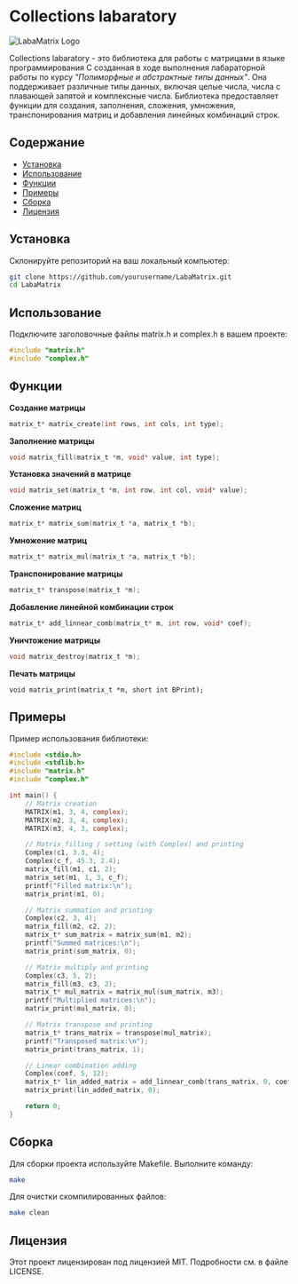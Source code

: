 # Collections labaratory

![LabaMatrix Logo](https://nvpk-mephi.ru/wp-content/uploads/2021/09/3ddda32c713589b65cd686fddb280b3f.png)

Collections labaratory - это библиотека для работы с матрицами в языке программирования C созданная в ходе выполнения лабараторной работы по курсу _"Полиморфные и абстрактные типы данных"_. Она поддерживает различные типы данных, включая целые числа, числа с плавающей запятой и комплексные числа. Библиотека предоставляет функции для создания, заполнения, сложения, умножения, транспонирования матриц и добавления линейных комбинаций строк.

## Содержание

- [Установка](#установка)
- [Использование](#использование)
- [Функции](#функции)
- [Примеры](#примеры)
- [Сборка](#сборка)
- [Лицензия](#лицензия)

## Установка

Склонируйте репозиторий на ваш локальный компьютер:

```bash
git clone https://github.com/yourusername/LabaMatrix.git
cd LabaMatrix
```

## Использование
Подключите заголовочные файлы matrix.h и complex.h в вашем проекте:
```c
#include "matrix.h"
#include "complex.h"
```
## Функции
__Создание матрицы__
```c
matrix_t* matrix_create(int rows, int cols, int type);
```
__Заполнение матрицы__
```c
void matrix_fill(matrix_t *m, void* value, int type);
```
__Установка значений в матрице__
```c
void matrix_set(matrix_t *m, int row, int col, void* value);
```
__Сложение матриц__
```c
matrix_t* matrix_sum(matrix_t *a, matrix_t *b);
```
__Умножение матриц__
```c
matrix_t* matrix_mul(matrix_t *a, matrix_t *b);
```
__Транспонирование матрицы__
```c
matrix_t* transpose(matrix_t *m);
```
__Добавление линейной комбинации строк__
```c
matrix_t* add_linnear_comb(matrix_t* m, int row, void* coef);
```
__Уничтожение матрицы__
```c
void matrix_destroy(matrix_t *m);
```
__Печать матрицы__
```
void matrix_print(matrix_t *m, short int BPrint);
```
## Примеры
Пример использования библиотеки:
```c
#include <stdio.h>
#include <stdlib.h>
#include "matrix.h"
#include "complex.h"

int main() {
    // Matrix creation
    MATRIX(m1, 3, 4, complex);
    MATRIX(m2, 3, 4, complex);
    MATRIX(m3, 4, 3, complex);

    // Matrix filling / setting (with Complex) and printing
    Complex(c1, 3.3, 4);
    Complex(c_f, 45.3, 2.4);
    matrix_fill(m1, c1, 2);
    matrix_set(m1, 1, 3, c_f);
    printf("Filled matrix:\n");
    matrix_print(m1, 0);

    // Matrix summation and printing
    Complex(c2, 3, 4);
    matrix_fill(m2, c2, 2);
    matrix_t* sum_matrix = matrix_sum(m1, m2);
    printf("Summed matrices:\n");
    matrix_print(sum_matrix, 0);

    // Matrix multiply and printing
    Complex(c3, 5, 2);
    matrix_fill(m3, c3, 2);
    matrix_t* mul_matrix = matrix_mul(sum_matrix, m3);
    printf("Multiplied matrices:\n");
    matrix_print(mul_matrix, 0);

    // Matrix transpose and printing
    matrix_t* trans_matrix = transpose(mul_matrix);
    printf("Transposed matrix:\n");
    matrix_print(trans_matrix, 1);

    // Linear combination adding
    Complex(coef, 5, 12);
    matrix_t* lin_added_matrix = add_linnear_comb(trans_matrix, 0, coef);
    matrix_print(lin_added_matrix, 0);

    return 0;
}
```
## Сборка
Для сборки проекта используйте Makefile. Выполните команду:
```bash
make
```
Для очистки скомпилированных файлов:
```bash
make clean
```
## Лицензия
Этот проект лицензирован под лицензией MIT. Подробности см. в файле LICENSE.
